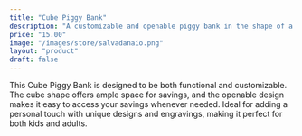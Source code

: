```yaml
---
title: "Cube Piggy Bank"
description: "A customizable and openable piggy bank in the shape of a cube, ideal for personalizing with unique designs."
price: "15.00"
image: "/images/store/salvadanaio.png"
layout: "product"
draft: false
---
```

This Cube Piggy Bank is designed to be both functional and customizable. The cube shape offers ample space for savings, and the openable design makes it easy to access your savings whenever needed. Ideal for adding a personal touch with unique designs and engravings, making it perfect for both kids and adults.
